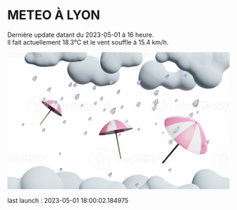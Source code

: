 # METEO À LYON

Dernière update datant du 2023-05-01 à 16 heure.  
Il fait actuellement 18.3°C et le vent souffle à 15.4 km/h.      

![](./.github/rain.png)

last launch : 2023-05-01 18:00:02.184975
